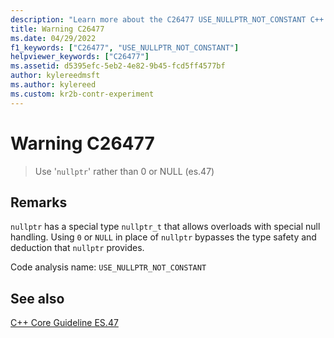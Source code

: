 ```yaml
---
description: "Learn more about the C26477 USE_NULLPTR_NOT_CONSTANT C++ Core Guidelines Checker warning. The nullptr value allows overloads with special null handling."
title: Warning C26477
ms.date: 04/29/2022
f1_keywords: ["C26477", "USE_NULLPTR_NOT_CONSTANT"]
helpviewer_keywords: ["C26477"]
ms.assetid: d5395efc-5eb2-4e82-9b45-fcd5ff4577bf
author: kylereedmsft
ms.author: kylereed
ms.custom: kr2b-contr-experiment
---
```

# Warning C26477

> Use '`nullptr`' rather than 0 or NULL (es.47)

## Remarks

`nullptr` has a special type `nullptr_t` that allows overloads with special null handling. Using `0` or `NULL` in place of `nullptr` bypasses the type safety and deduction that `nullptr` provides.

Code analysis name: `USE_NULLPTR_NOT_CONSTANT`

## See also

[C++ Core Guideline ES.47](https://isocpp.github.io/CppCoreGuidelines/CppCoreGuidelines#Res-nullptr)
